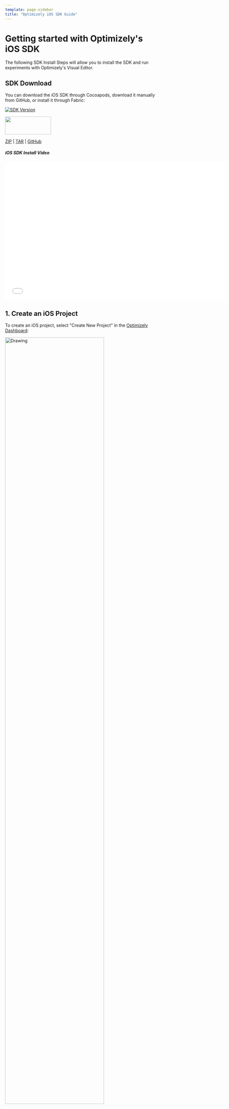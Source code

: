 ```yaml
---
template: page-sidebar
title: "Optimizely iOS SDK Guide"
---
```

# Getting started with Optimizely's iOS SDK

The following SDK Install Steps will allow you to install the SDK and run experiments with Optimizely's Visual Editor.

## SDK Download

You can download the iOS SDK through Cocoapods, download it manually from GitHub, or install it through Fabric:

[![SDK Version](http://img.shields.io/cocoapods/v/Optimizely-iOS-SDK.svg?style=flat)](http://developers.optimizely.com/ios/getting-started/index.html#using-cocoapods)

<a href="https://fabric.io/kits/ios/optimizely"><img src="/assets/img/mobile/fabric_button.png" style="width: 150px; height: 58px;"/></a>

[ZIP](http://github.com/optimizely/Optimizely-iOS-SDK/zipball/master) | [TAR](http://github.com/optimizely/Optimizely-iOS-SDK/tarball/master) | [GitHub](http://github.com/optimizely/Optimizely-iOS-SDK)

##### *iOS SDK Install Video*
<iframe src="//fast.wistia.net/embed/iframe/5apoabzheh" allowtransparency="true" frameborder="0" scrolling="no" class="wistia_embed" name="wistia_embed" allowfullscreen mozallowfullscreen webkitallowfullscreen oallowfullscreen msallowfullscreen width="720" height="450"></iframe>
<script src="//fast.wistia.net/assets/external/E-v1.js" async></script>

<h2 id="create-an-ios-project">1. Create an iOS Project</h2>

To create an iOS project, select "Create New Project" in the [Optimizely Dashboard](https://www.optimizely.com/dashboard):

   <img src="/assets/img/ios/create-project.png" alt="Drawing" style="width: 80%;"/>

<a name="project-code"></a>Once you've created a project, please take a look at the `Settings` tab to find your project ID and API key which you will use during installation:

<img src="/assets/img/ios/project-code.png" alt="Project Code Dialog">

<h2 id="sdk-integration">2. SDK Integration</h2>

To use Optimizely's iOS SDK you must first integrate the SDK into your app. You can either install the Optimizely SDK using [CocoaPods](#using-cocoapods) (recommended) or via [Manual Installation](#manual-installation).  Our SDK supports iOS 7.0 and above.

### Using CocoaPods

0. Your Xcode project must be set up for CocoaPods. Refer to [CocoaPods Getting Started](http://cocoapods.org/#getstarted) if you haven't yet configured your project to work with CocoaPods.

1. Our SDK only supports iOS 7.0 and above, so please make sure your `Podfile` specifies a [deployment target](http://guides.cocoapods.org/syntax/podfile.html#platform) of iOS 7.0 (or above). Then, add Optimizely to your `Podfile`:

	```ruby
	platform :ios, '7.0'
	# Other Pods
	pod 'Optimizely-iOS-SDK'
	```


2. Run `pod install` from the command line.  This will add and install the Optimizely iOS SDK in your generated CocoaPods workspace.

 *Note: By default CocoaPods installs to the first build target in the project.*

### Manual Installation

For new installations, please follow all steps. For upgrades, please follow steps 1 and 2.

0. Clone the Optimizely SDK using `git clone https://github.com/optimizely/Optimizely-iOS-SDK`

1. Drag `Optimizely.framework` from the SDK repository into your project. Check "Copy items into destination group's folder" and make sure the appropriate targets are checked.

2. Open the "Build Phases" tab for the app's target. Under "Link Binary with Libraries," add the required frameworks if they're not already included:
   * AudioToolbox.framework
   * CFNetwork.framework
   * Foundation.framework
   * libicucore.tbd (libicucore.dylib for XCode 7.0 and below)
   * libsqlite3.dylib
   * MobileCoreServices.framework
   * Security.framework
   * SystemConfiguration.framework
   * UIKit.framework
<br  />
3. <a name="objc"></a>Switch to the "Build Settings" tab. Add `-ObjC` to the "Other Linker Flags" build setting.

<h2 id="add-your-api-token">3. Add Your API token</h2>

### Using Objective-C

1. Now, you're ready to write some code!  Include this file at the top of your `AppDelegate` class implementation. This is usually found in a file called `AppDelegate.m` in the Project Navigator.

	```obj-c
	#import <Optimizely/Optimizely.h>
	```

2. Add the following to the beginning of `application:didFinishLaunchingWithOptions:` in your
app delegate. The code can be copied from your `Project Code`, which you can find by selecting the appropriate iOS Project in your [Optimizely Dashboard](https://www.optimizely.com/dashboard).  For more details, you can refer back to [Step 1: Create an iOS project](#accountcreation).

    ```obj-c
    // You can find the following code snippet in your project code.

    [Optimizely startOptimizelyWithAPIToken:YOUR_API_TOKEN launchOptions:launchOptions];

    // The rest of your initialization code...
  	```
*Note: We recommend putting this code at the beginning of your `application:didFinishLaunchingWithOptions:` function.*

3. <a name="urlscheme"></a> In order to enter Edit Mode (which will allow your app to be detected by Optimizely's Editor), you'll have to define a URL scheme for Optimizely.

   0. Add `[Optimizely handleOpenURL:]` to `application:openURL` in your app delegate.  This will notify Optimizely when the application has been loaded from a URL:

         ```obj-c
         - (BOOL)application:(UIApplication *)application openURL:(NSURL *)url sourceApplication:(NSString *)sourceApplication annotation:(id)annotation{
            if ([Optimizely handleOpenURL:url]) {
               return YES;
            }
            return NO;
         }
         ```

   1. <a name="urlschemeInfo"></a> In the project editor, click on "Targets" -> Your app name -> "Info" tab.
   2. Locate the section called "URL Types" and click the plus icon (+) to expand the section.
   3. Paste the following into the field called "Identifer":

         ```obj-c
         com.optimizely
         ```

   4. Add `optly{PROJECT_ID}` to "URL Schemes."  Your Project ID is available at the bottom of the <a href="#project-code">Project Code</a> dialog box. For instance, if your Project ID is `123456`, your URL Scheme would be `optly123456`.
      Once completed, your `URL Scheme` should look like this:
      <img src="/assets/img/ios/project-plist.png" alt="Drawing" style="width: 100%; padding-bottom:10px;"/>

   5. <a name="urllinkgenerate"></a>Once you run your app in DEBUG mode with the SDK installed, you should see the image below in your [Optimizely Dashboard](https://www.optimizely.com/dashboard).  Once the SDK is detected, the Create Experiment button will appear, and you can continue to Step 4 to create your experiment.

        <img src="/assets/img/ios/sdk-detected.png" alt="Drawing" style="width: 80%;"/>

### Using Swift

1. Now, you're ready to write some code!  Include this file at the top of your `AppDelegate` class implementation. This is usually found in a file called `AppDelegate.swift` in the Project Navigator.

	```swift
	import Optimizely
	```

2. Add the following to the beginning of `application(_:didFinishLaunchingWithOptions:)` in your
app delegate. The code can be copied from your `Project Code`, which you can find by selecting the appropriate iOS Project in your [Optimizely Dashboard](https://www.optimizely.com/dashboard).  For more details, you can refer back to [Step 1: Create an iOS project](#accountcreation).

	```swift
	// You can find the following code snippet in your project code.

	Optimizely.startOptimizelyWithAPIToken(YOUR_API_TOKEN, launchOptions:launchOptions);

	// The rest of your initialization code...
	```		
*Note: We recommend putting this code at the beginning of your `application(_:didFinishLaunchingWithOptions:)` function.*

3. <a name="urlscheme"></a> In order to enter Edit Mode (which will allow your app to be detected by Optimizely's Editor), you'll have to define a URL scheme for Optimizely.

   0. Add `Optimizely.handleOpenURL(_:)` to `application(_:openURL:)` in your app delegate.  This will notify Optimizely when the application has been loaded from a URL:

         ```swift
		func application(application: UIApplication, openURL url: NSURL, sourceApplication: String?, annotation: AnyObject) → Bool {
			if Optimizely.handleOpenURL(url) {
				return true
			}
			return false
		}
         ```

   1. <a name="urlschemeInfo"></a> In the project editor, click on "Targets" -> Your app name -> "Info" tab.
   2. Locate the section called "URL Types" and click the plus icon (+) to expand the section.
   3. Paste the following into the field called "Identifer":

         ```swift
         com.optimizely
         ```

   4. Add `optly{PROJECT_ID}` to "URL Schemes."  Your Project ID is available at the bottom of the <a href="#project-code">Project Code</a> dialog box. For instance, if your Project ID is `123456`, your URL Scheme would be `optly123456`.
      Once completed, your `URL Scheme` should look like this:
      <img src="/assets/img/ios/project-plist.png" alt="Drawing" style="width: 100%; padding-bottom:10px;"/>

   5. <a name="urllinkgenerate"></a>Once you run your app in DEBUG mode with the SDK installed, you should see the image below in your [Optimizely Dashboard](https://www.optimizely.com/dashboard).  Once the SDK is detected, the Create Experiment button will appear, and you can continue to Step 4 to create your experiment.

        <img src="/assets/img/ios/sdk-detected.png" alt="Drawing" style="width: 80%;"/>


<h2 id="create-an-experiment">4. Create an Experiment</h2>
After creating an iOS project and installing the SDK, reference [this guide in our Knowledge Base](https://help.optimizely.com/hc/en-us/articles/202296994), which will walk you through how to set up an experiment.

<h2 id="qa">5. QA</h2>

### Preview Mode
Preview mode allows you to view your app in a different variations for a given experiment in order to check that your app and the experiment are both running smoothly. To enter preview mode, connect your device to the editor, open the `Preview` menu, and click `Launch Preview`

<img src="/assets/img/mobile/launch-preview.png" style="width: 60%;" alt="Enter Preview Mode" />

Your app will restart and you will see the Optimizely preview menu icon displayed over your app content.
 The icon may be repositioned by dragging it. Tapping the icon will reveal the Preview Menu which allows you to switch variations, view the goals that have been triggered so far, and see the code blocks and live variables that are included in the experiment.

<img src="/assets/img/ios/preview-menu.gif" style="width: 40%;" alt="Preview Mode Demo" />

Now that you've created an experiment and successfully installed the Optimizely iOS SDK, below is a checklist to go through prior to releasing your app to the app store with the SDK:

1. In order to set up your app such that you can QA experiments (beyond using Preview), we recommend either having a separate [Project](#accountcreation) for development and production or inserting [Custom Tags](#customtags), that are only set for certain QA devices.  If you decide to go with setting up 2 separate projects, we recommend setting up an `#ifdef` to ensure that only one project code snippet is defined at any given time.

2. Were you able to connect to Optimizely's Visual Editor?  If you ran into issues, you can try out this [troubleshooting tip](../faqs/index.html#visualeditorchange).

3. [Configure your app](#urlscheme) so that non-technical members of your team can set up and run experiments using the visual editor on a physical device without the need of XCode.  You can try downloading the development build on your device and try opening the [link](#urllinkgenerate) to make sure that this is set up properly.

4. (Optional) If you have a separate project for development and production, you can run your experiments in your development environment to check that results are updating and that you are seeing the different variations.
    - A useful debugging tool is to enable logging (be sure to disable this feature when your app is live in the app store) `[Optimizely sharedInstance].verboseLogging = YES`  For each event that is triggered, you will see a log statement.  Be sure to check that verboseLogging is *not* enabled in production.
    - You will want to make sure that each experiment does not make changes to the same element (otherwise only one of the experiments will run).
    - Optimizely tracks unique visitors, so that we make sure that the same user sees the same experience.  If you would like to check that you are getting a random experience, you will need to delete the app to be counted as a new visitor.
    - By default, Optimizely sends network calls every 2 minutes or upon backgrounding. (You can find more details about modifying the SDK network settings [here](#networksettings)). In order to check that your event data is being updated in Optimizely's dashboard as expected, you can either:
       1. Trigger events in the app and keep the app foregrounded for 2 minutes
       2. Background the app so that events are sent to our servers.
<br  />
5. Once you've checked all these steps, you're ready to release to the app store!  To learn more about how to use Optimizely's editor and get additional testing ideas, you can check out our articles in [Optiverse](https://help.optimizely.com/hc/en-us/sections/200666084-Mobile-Optimization).

## Advanced Setup

Once you have run your first few visual editor experiments or tried out Optimizely's SDK, you may find you would like to include programmatic experiments, additional tracking calls, or analytics integrations.  For advanced setup, below are a subset of advanced features we recommend utilizing prior to releasing to the App Store:

1. [Live Variables](../reference/index.html#register-live-variables)
2. [Code Blocks](../reference/index.html#code-blocks)
3. [Custom Tags](../reference/index.html#custom-tags)
4. [Track Event](../reference/index.html#track-event) (for key metrics you would like to track in your app)
5. [Revenue Tracking](../reference/index.html#revenue-tracking)
6. [Analytics Integration](../reference/index.html#analytics-integrations)

For a comprehensive list of all additional methods available in the SDK you can refer to the [Reference](../reference/index.html) section or the [Apple Docs](http://developers.optimizely.com/ios/help/html/index.html).
